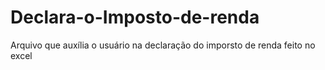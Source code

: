 # Declara-o-Imposto-de-renda
Arquivo que auxília o usuário na declaração do imporsto de renda feito no excel
